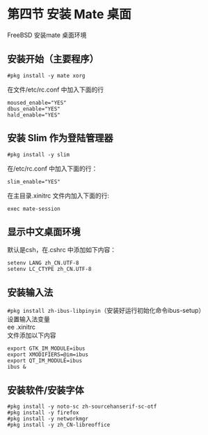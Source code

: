 # 第四节 安装 Mate 桌面

FreeBSD 安装mate 桌面环境

## 安装开始（主要程序）

`#pkg install -y mate xorg`

在文件/etc/rc.conf 中加入下面的行

```
moused_enable="YES"
dbus_enable="YES"
hald_enable="YES"
```

## 安装 Slim 作为登陆管理器

`#pkg install -y slim`

在/etc/rc.conf 中加入下面的行：

`slim_enable="YES"`

在主目录.xinitrc 文件内加入下面的行:

`exec mate-session`

## 显示中文桌面环境

默认是csh，在.cshrc 中添加如下内容：

```
setenv LANG zh_CN.UTF-8
setenv LC_CTYPE zh_CN.UTF-8
```

## 安装输入法

`#pkg install zh-ibus-libpinyin`（安装好运行初始化命令ibus-setup）\
设置输入法变量\
ee .xinitrc\
文件添加以下内容

```
export GTK_IM_MODULE=ibus
export XMODIFIERS=@im=ibus
export QT_IM_MODULE=ibus
ibus &
```

## 安装软件/安装字体

```
#pkg install -y noto-sc zh-sourcehanserif-sc-otf
#pkg install -y firefox
#pkg install -y networkmgr
#pkg install -y zh_CN-libreoffice
```
